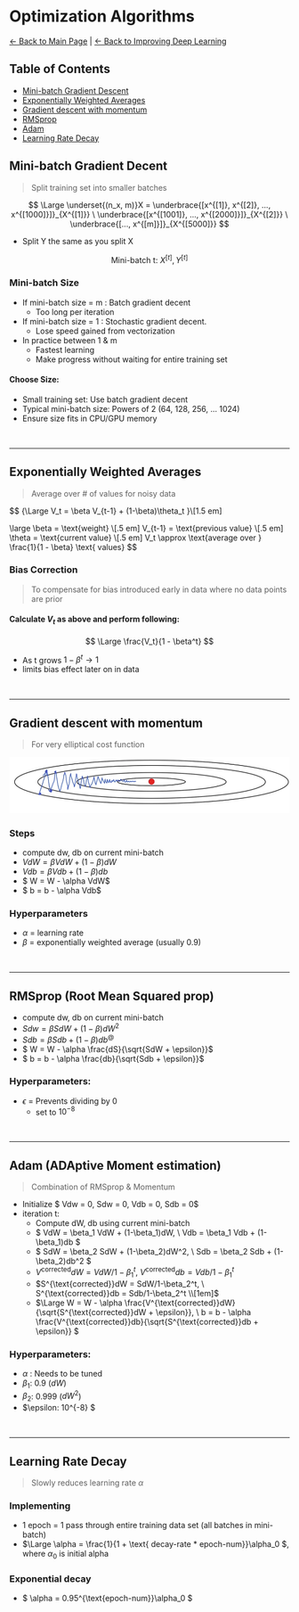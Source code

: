 # Optimization Algorithms

[← Back to Main Page](../../../README.md) | [← Back to Improving Deep Learning](../README.md)

## Table of Contents
- [Mini-batch Gradient Descent](#mini-batch-gradient-decent)
- [Exponentially Weighted Averages](#exponentially-weighted-averages)
- [Gradient descent with momentum](#gradient-descent-with-momentum)
- [RMSprop](#rmsprop-root-mean-squared-prop)
- [Adam](#adam-adaptive-moment-estimation)
- [Learning Rate Decay](#learning-rate-decay)

## Mini-batch Gradient Decent
> Split training set into smaller batches

$$ \Large \underset{(n_x, m)}X = \underbrace{[x^{[1]}, x^{[2]}, ..., x^{[1000]}]}_{X^{[1]}}  \
\underbrace{[x^{[1001]}, ..., x^{[2000]}]}_{X^{[2]}}  \
\underbrace{[..., x^{[m]}]}_{X^{[5000]}} 
$$
- Split Y the same as you split X

$$ \text{Mini-batch t: } X^{[t]}, Y^{[t]} $$

### Mini-batch Size
- If mini-batch size = m : Batch gradient decent
    - Too long per iteration
- If mini-batch size = 1 : Stochastic gradient decent. 
    - Lose speed gained from vectorization
- In practice between 1 & m
    - Fastest learning
    - Make progress without waiting for entire training set

#### Choose Size:
- Small training set: Use batch gradient decent
- Typical mini-batch size: Powers of 2 (64, 128, 256, ... 1024)
- Ensure size fits in CPU/GPU memory

<br>
<hr>

## Exponentially Weighted Averages
> Average over # of values for noisy data

$$ {\Large V_t = \beta V_{t-1} + (1-\beta)\theta_t }\\[1.5 em]

\large
\beta = \text{weight} \\[.5 em]
V_{t-1} = \text{previous value} \\[.5 em]
\theta = \text{current value} \\[.5 em]
V_t \approx \text{average over } \frac{1}{1 - \beta} \text{ values}
$$

### Bias Correction
> To compensate for bias introduced early in data where no data points are prior

#### Calculate $V_t$ as above and perform following:

$$ \Large \frac{V_t}{1 - \beta^t} $$ 

- As t grows $1 - \beta^t \rightarrow 1$
- limits bias effect later on in data

<br>
<hr>

## Gradient descent with momentum
> For very elliptical cost function

<img src="images/momentum.png" width=750>

### Steps
- compute dw, db on current mini-batch
- $VdW = \beta VdW + (1-\beta)dW$
- $Vdb = \beta Vdb + (1 - \beta)db$
- $ W = W - \alpha VdW$
- $ b = b - \alpha Vdb$

### Hyperparameters
- $\alpha$ = learning rate
- $\beta$ = exponentially weighted average (usually 0.9)

<br>
<hr>

## RMSprop (Root Mean Squared prop)
- compute dw, db on current mini-batch
- $Sdw = \beta SdW + (1-\beta)dW^2$
- $Sdb = \beta Sdb + (1 - \beta)db^@$
- $ W = W - \alpha \frac{dS}{\sqrt{SdW + \epsilon}}$
- $ b = b - \alpha \frac{db}{\sqrt{Sdb + \epsilon}}$

### Hyperparameters:
- $\epsilon$ = Prevents dividing by 0
    - set to $10^{-8}$

<br>
<hr>

## Adam (ADAptive Moment estimation)
> Combination of RMSprop & Momentum

- Initialize $ Vdw = 0, Sdw = 0, Vdb = 0, Sdb = 0$
- iteration t:
    - Compute dW, db using current mini-batch
    - $ VdW = \beta_1 VdW + (1-\beta_1)dW, \ Vdb = \beta_1 Vdb + (1-\beta_1)db $
    - $ SdW = \beta_2 SdW + (1-\beta_2)dW^2, \ Sdb = \beta_2 Sdb + (1-\beta_2)db^2 $
    - $V^{\text{corrected}}dW = VdW/1-\beta_1^t, \ V^{\text{corrected}}db = Vdb/1-\beta_1^t$
    - $S^{\text{corrected}}dW = SdW/1-\beta_2^t, \ S^{\text{corrected}}db = Sdb/1-\beta_2^t \\[1em]$
    - $\Large W = W - \alpha \frac{V^{\text{corrected}}dW}{\sqrt{S^{\text{corrected}}dW + \epsilon}}, \ b = b - \alpha \frac{V^{\text{corrected}}db}{\sqrt{S^{\text{corrected}}db + \epsilon}} $

### Hyperparameters:
- $\alpha$ : Needs to be tuned
- $\beta_1$: 0.9 ($dW$)
- $\beta_2$: 0.999 ($dW^2$)
- $\epsilon: 10^{-8} $

<br>
<hr>

## Learning Rate Decay
> Slowly reduces learning rate $\alpha$

### Implementing
- 1 epoch = 1 pass through entire training data set (all batches in mini-batch)
- $\Large \alpha = \frac{1}{1 + \text{ decay-rate * epoch-num}}\alpha_0 $, where $\alpha_0$ is initial alpha

### Exponential decay
- $ \alpha = 0.95^{\text{epoch-num}}\alpha_0 $